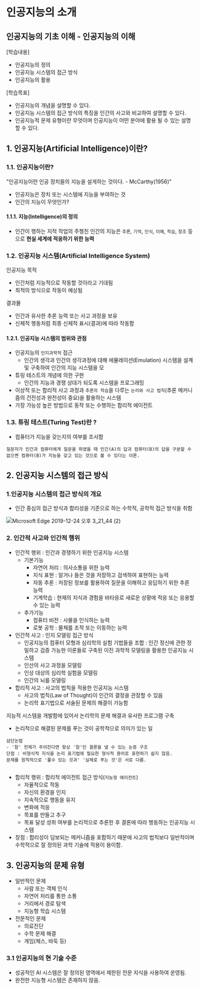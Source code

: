 # 인공지능의 소개

## 인공지능의 기초 이해 - 인공지능의 이해



[학습내용]

- 인공지능의 정의
- 인공지능 시스템의 접근 방식
- 인공지능의 활용

[학습목표]

- 인공지능의 개념을 설명할 수 있다.
- 인공지능 시스템의 접근 방식의 특징을 인간의 사고와 비교하여 설명할 수 있다.
- 인공지능적 문제 유형이란 무엇이며 인공지능이 어떤 분야에 활용 될 수 있는 설명할 수 있다.



## 1. 인공지능(Artificial Intelligence)이란?

### 1.1. 인공지능이란?

"인공지능이란 인공 장치들의 지능을 설게하는 것이다. - McCarthy(1956)"

- 인공지능은 장치 또는 시스템에 지능을 부여하는 것
- 인간의 지능이 무엇인가?

#### 1.1.1. 지능(Intelligence)의 정의

- 인간이 행하는 지적 작업의 주쳉친 인간의 지능은 `추론`, `기억`, `인식`, `이해`, `학습`, `창조` 등으로 **현실 세계에 적응하기 위한 능력**



### 1.2. 인공지능 시스템(Artificial Intelligence System)

인공지능 목적

- 인간처럼 지능적으로 작동할 것이라고 기대됨
- 최적의 방식으로 작동이 예상됨

결과물

- 인간과 유사한 추론 능력 또는 사고 과정을 보유 
- 신체적 행동처럼 최종 신체적 표시(결과)에 따라 작동함



#### 1.2.1. 인공지능 시스템의 범위와 관점

- 인공지능의 `인지과학적` 접근 
  - 인간의 생각과 인간의 생각과정에 대해 에뮬레이션(Emulation) 시스템을 설계 및 구축하여 인간의 지능 시스템을 모
- 튜링 테스트의 개념에 의한 구현
  - 인간의 지능과 경쟁 상대가 되도록 시스템을 프로그래밍
- 이상적 또는 합리적 사고 과정과 `추론의 학습`을 다루는 `논리와 사고 법칙`(추론 메커니즘의 건전성과 완전성이 중요)을 활용하는 시스템
- 가장 가능성 높은 방법으로 동작 또는 수행하는 합리적 에이전트



### 1.3. 튜링 테스트(Turing Test)란 ?

- 컴퓨터가 지능을 갖는지의 여부를 조사함

```
질문자가 인간과 컴퓨터에게 질문을 하였을 때 인간(A)의 답과 컴퓨터(B)의 답을 구분할 수 없으면 컴퓨터(B)가 지능을 갖고 있는 것으로 볼 수 있다는 이론.
```



## 2. 인공지능 시스템의 접근 방식

### 1.인공지능 시스템의 접근 방식의 개요

- 인간 중심의 접근 방식과 합리성을 기준으로 하는 수학적, 공학적 접근 방식을 취함

![Microsoft Edge 2019-12-24 오후 3_21_44 (2)](https://user-images.githubusercontent.com/52685322/71397647-7f70bf00-2661-11ea-8b85-51a63407233d.png)



### 2. 인간적 사고와 인간적 행위

- 인간적 행위 : 인간과 경쟁하기 위한 인공지능 시스템
  - 기본기능
    - 자연어 처리 : 의사소통을 위한 능력
    - 지식 표현 : 알거나 들은 것을 저장하고 검색하여 표현하는 능력
    - 자동 추론 : 저장된 정보를 활용하여 질문을 이해하고 응답하기 위한 추론 능력
    - 기계학습 : 현재의 지식과 경험을 바타응로 새로운 상황에 적응 또는 응용할 수 있는 능력
  - 추가기능
    - 컴퓨터 비전 : 사물을 인식하는 능력
    - 로봇 공학 : 물체를 조작 또는 이동하는 능력 
- 인간적 사고 : 인지 모델링 접근 방식
  - 인공지능의 컴퓨터 모형과 심리학의 실험 기법들을 조합 : 인간 정신에 관한 정밀하고 검증 가능한 이론들로 구축된 이진 과학적 모델링을 활용한 인공지능 시스템
  - 인산의 사고 과정을 모델링
  - 인상 대상의 심리학 실험을 모델링
  - 인간의 뇌를 모델링
- 합리적 사고 : 사고의 법칙을 적용한 인공지능 시스템
  - 사고의 법칙(Law of Thought)이 인간의 결정을 관장할 수 있음
  - 논리학 표기법으로 서술된 문제의 해결이 가능함

지능적 시스템을 개발함에 있어서 논리학의 문제 해결과 유사한 프로그램 구축

* 논리적으로 해결된 문제를 푸는 것이 공학적으로 의미가 있는 일

```
삼단논법
- '참' 전제가 주어진다면 항상 '참'인 결론을 낼 수 있는 논증 구조
단점 : 비형식적 지식을 논리 표기법에 필요한 형식적 용어로 표현하기 쉽지 않음.
문제를 원칙적으로 '풀수 있는 것과' '실제로 푸는 것'은 서로 다름.
```

```

```

- 합리적 행위 : 합리적 에이전트 접근 방식(`지능형 에이전트`)
  - 자율적으로 작동
  - 자신의 환경을 인지
  - 지속적으로 행동을 유지
  - 변화에 적응
  - 목표를 만들고 추구
  - 목표 달성 성취 여부를 논리적으로 추론한 후 결론에 따라 행동하는 인공지능 시스템
- 장점 : 합리성이 담보되는 메커니즘을 포함하기 때문에 사고의 법칙보다 일반적이며 수학적으로 잘 정의된 과학 기술에 적용이 용이함.



## 3. 인공지능의 문제 유형

- 일반적인 문제
  - 사람 또는 객체 인식
  - 자연어 처리를 통한 소통
  - 거리에서 경로 탐색
  - 지능형 학습 시스템
- 전문적인 문제
  - 의료진단
  - 수학 문제 해결
  - 게임(체스, 바둑 등)

### 3.1 인공지능의 현 기술 수준

- 성공적인 AI 시스템은 잘 정의된 영역에서 제한된 전문 지식을 사용하여 운영됨.
- 완전한 지능형 시스템은 존재하지 않음.